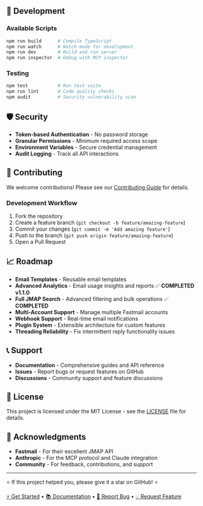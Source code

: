 
🧪 Development
--------------

### Available Scripts

```bash
npm run build      # Compile TypeScript
npm run watch      # Watch mode for development 
npm run dev        # Build and run server
npm run inspector  # Debug with MCP inspector
```

### Testing

```bash
npm test           # Run test suite
npm run lint       # Code quality checks
npm audit          # Security vulnerability scan
```

🛡️ Security
------------

*   **Token-based Authentication** - No password storage
*   **Granular Permissions** - Minimum required access scope
*   **Environment Variables** - Secure credential management
*   **Audit Logging** - Track all API interactions

🤝 Contributing
---------------

We welcome contributions! Please see our [Contributing Guide](https://github.com/alexdiazdecerio/fastmail-mcp-server/blob/main/CONTRIBUTING.md) for details.

### Development Workflow

1.   Fork the repository
2.   Create a feature branch (`git checkout -b feature/amazing-feature`)
3.   Commit your changes (`git commit -m 'Add amazing feature'`)
4.   Push to the branch (`git push origin feature/amazing-feature`)
5.   Open a Pull Request

📈 Roadmap
----------

*   **Email Templates** - Reusable email templates
*   **Advanced Analytics** - Email usage insights and reports ✅ **COMPLETED v1.1.0**
*   **Full JMAP Search** - Advanced filtering and bulk operations ✅ **COMPLETED**
*   **Multi-Account Support** - Manage multiple Fastmail accounts
*   **Webhook Support** - Real-time email notifications
*   **Plugin System** - Extensible architecture for custom features
*   **Threading Reliability** - Fix intermittent reply functionality issues

📞 Support
----------

*   **Documentation** - Comprehensive guides and API reference
*   **Issues** - Report bugs or request features on GitHub
*   **Discussions** - Community support and feature discussions

📄 License
----------

This project is licensed under the MIT License - see the [LICENSE](https://github.com/alexdiazdecerio/fastmail-mcp-server/blob/main/LICENSE) file for details.

🙏 Acknowledgments
------------------

*   **Fastmail** - For their excellent JMAP API
*   **Anthropic** - For the MCP protocol and Claude integration
*   **Community** - For feedback, contributions, and support

---

⭐ If this project helped you, please give it a star on GitHub! ⭐

[⚡ Get Started](mailto:hello@fastmail.com) • [📚 Documentation](https://github.com/alexdiazdecerio/fastmail-mcp-server/blob/main/docs) • [🐛 Report Bug](https://github.com/alexdiazdecerio/fastmail-mcp-server/issues) • [💡 Request Feature](https://github.com/alexdiazdecerio/fastmail-mcp-server/discussions)